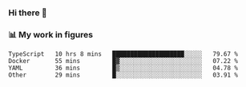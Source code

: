 ### Hi there 👋

### 📊 My work in figures

<!--START_SECTION:waka-->

```text
TypeScript   10 hrs 8 mins   ████████████████████░░░░░   79.67 %
Docker       55 mins         █▓░░░░░░░░░░░░░░░░░░░░░░░   07.22 %
YAML         36 mins         █▒░░░░░░░░░░░░░░░░░░░░░░░   04.78 %
Other        29 mins         █░░░░░░░░░░░░░░░░░░░░░░░░   03.91 %
```

<!--END_SECTION:waka-->
